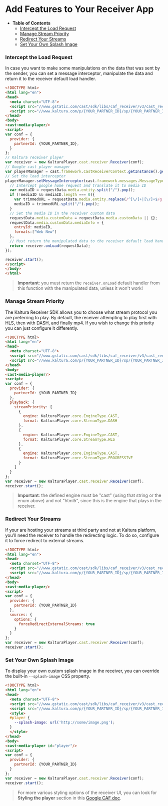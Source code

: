 # Add Features to Your Receiver App

- **Table of Contents**
  - [Intercept the Load Request](#intercept-the-load-request)
  - [Manage Stream Priority](#manage-stream-priority)
  - [Redirect Your Streams](#redirect-your-streams)
  - [Set Your Own Splash Image](#set-your-own-splash-image)

### Intercept the Load Request

In case you want to make some manipulations on the data that was sent by the sender, you can set a message interceptor, manipulate the data and return it to the receiver default load handler.

```html
<!DOCTYPE html>
<html lang="en">
<head>
  <meta charset="UTF-8">
  <script src="//www.gstatic.com/cast/sdk/libs/caf_receiver/v3/cast_receiver_framework.js"></script>
  <script src="//www.kaltura.com/p/{YOUR_PARTNER_ID}/sp/{YOUR_PARTNER_ID}00/embedPlaykitJs/uiconf_id/{UI_CONF_ID}/partner_id/{YOUR_PARTNER_ID}"></script>
</head>
<body>
<cast-media-player/>
<script>
var conf = {
  provider: {
    partnerId: {YOUR_PARTNER_ID},
  }
};
// Kaltura receiver player
var receiver = new KalturaPlayer.cast.receiver.Receiver(conf);
// Google cast player manager
var playerManager = cast.framework.CastReceiverContext.getInstance().getPlayerManager();
// Set the load interceptor
playerManager.setMessageInterceptor(cast.framework.messages.MessageType.LOAD, requestData => {
  // Intercept google home request and translate it to media ID
  var mediaID = requestData.media.entity.split("/").pop();
  if (!mediaID && mediaID.length === 0){
    var trimmedURL = requestData.media.entity.replace(/^[\/]+|[\/]+$/g, "");
    mediaID = trimmedURL.split("/").pop();
  }
  // Set the media ID in the receiver custom data
  requestData.media.customData = requestData.media.customData || {};
  requestData.media.customData.mediaInfo = {
    entryId: mediaID,
    formats:["Web New"]
  };
  // Must return the manipulated data to the receiver default load handler!
  return receiver.onLoad(requestData);
});

receiver.start();
</script>
</body>
</html>
```

> **Important**: you must return the `receiver.onLoad` default handler from this function with the manipulated data, unless it won't work!

### Manage Stream Priority

The Kaltura Receiver SDK allows you to choose what stream protocol you are preferring to play. By default, the receiver attempting to play first with HLS, then with DASH, and finally mp4. If you wish to change this priority you can just configure it differently.

```html
<!DOCTYPE html>
<html lang="en">
<head>
  <meta charset="UTF-8">
  <script src="//www.gstatic.com/cast/sdk/libs/caf_receiver/v3/cast_receiver_framework.js"></script>
  <script src="//www.kaltura.com/p/{YOUR_PARTNER_ID}/sp/{YOUR_PARTNER_ID}00/embedPlaykitJs/uiconf_id/{UI_CONF_ID}/partner_id/{YOUR_PARTNER_ID}"></script>
</head>
<body>
<cast-media-player/>
<script>
var conf = {
  provider: {
    partnerId: {YOUR_PARTNER_ID}
  },
  playback: {
    streamPriority: [
      {
        engine: KalturaPlayer.core.EngineType.CAST,
        format: KalturaPlayer.core.StreamType.DASH
      },
      {
        engine: KalturaPlayer.core.EngineType.CAST,
        format: KalturaPlayer.core.StreamType.HLS
      },
      {
        engine: KalturaPlayer.core.EngineType.CAST,
        format: KalturaPlayer.core.StreamType.PROGRESSIVE
      }
    ]
  }
};
var receiver = new KalturaPlayer.cast.receiver.Receiver(conf);
receiver.start();
```

> **Important**: the defined engine must be "cast" (using that string or the enum above) and not "html5", since this is the engine that plays in the receiver.

### Redirect Your Streams

If your are hosting your streams at third party and not at Kaltura platform, you'll need the receiver to handle the redirecting logic. To do so, configure it to force redirect to external streams.

```html
<!DOCTYPE html>
<html lang="en">
<head>
  <meta charset="UTF-8">
  <script src="//www.gstatic.com/cast/sdk/libs/caf_receiver/v3/cast_receiver_framework.js"></script>
  <script src="//www.kaltura.com/p/{YOUR_PARTNER_ID}/sp/{YOUR_PARTNER_ID}00/embedPlaykitJs/uiconf_id/{UI_CONF_ID}/partner_id/{YOUR_PARTNER_ID}"></script>
</head>
<body>
<cast-media-player/>
<script>
var conf = {
  provider: {
    partnerId: {YOUR_PARTNER_ID}
  },
  sources: {
    options: {
      forceRedirectExternalStreams: true
    }
  }
};
var receiver = new KalturaPlayer.cast.receiver.Receiver(conf);
receiver.start();
```

### Set Your Own Splash Image

To display your own custom splash image in the receiver, you can override the built-in `--splash-image` CSS property.

```html
<!DOCTYPE html>
<html lang="en">
<head>
  <meta charset="UTF-8">
  <script src="//www.gstatic.com/cast/sdk/libs/caf_receiver/v3/cast_receiver_framework.js"></script>
  <script src="//www.kaltura.com/p/{YOUR_PARTNER_ID}/sp/{YOUR_PARTNER_ID}00/embedPlaykitJs/uiconf_id/{UI_CONF_ID}/partner_id/{YOUR_PARTNER_ID}"></script>
  <style>
  #player {
    --splash-image: url('http://some/image.png');
  }
  </style>
</head>
<body>
<cast-media-player id="player"/>
<script>
var conf = {
  provider: {
    partnerId: {YOUR_PARTNER_ID}
  }
};
var receiver = new KalturaPlayer.cast.receiver.Receiver(conf);
receiver.start();
```

> For more various styling options of the receiver UI, you can look for **Styling the player** section in this [Google CAF doc](https://developers.google.com/cast/docs/caf_receiver_features).
